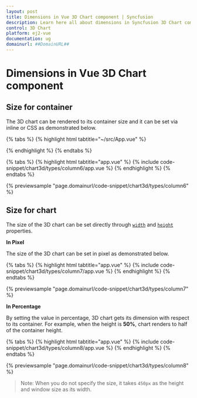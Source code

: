 ```yaml
---
layout: post
title: Dimensions in Vue 3D Chart component | Syncfusion
description: Learn here all about dimensions in Syncfusion 3D Chart component of Syncfusion Essential JS 2 and more.
control: 3D Chart
platform: ej2-vue
documentation: ug
domainurl: ##DomainURL##
---
```


# Dimensions in Vue 3D Chart component

## Size for container

The 3D chart can be rendered to its container size and it can be set via inline or CSS as demonstrated below.

{% tabs %}
{% highlight html tabtitle="~/src/App.vue" %}

<template>
  <div id="app">
      <ejs-chart3d id="container" style="width:650px; height:350px;"> </ejs-chart3d>
  </div>
</template>

{% endhighlight %}
{% endtabs %}

{% tabs %}
{% highlight html tabtitle="app.vue" %}
{% include code-snippet/chart3d/types/column6/app.vue %}
{% endhighlight %}
{% endtabs %}
        
{% previewsample "page.domainurl/code-snippet/chart3d/types/column6" %}

<!-- markdownlint-disable MD036 -->

## Size for chart

<!-- markdownlint-disable MD036 -->

The size of the 3D chart can be set directly through [`width`](https://ej2.syncfusion.com/vue/documentation/api/chart3d/chart3DModel/#width) and [`height`](https://ej2.syncfusion.com/vue/documentation/api/chart3d/chart3DModel/#height) properties.

**In Pixel**

The size of the 3D chart can be set in pixel as demonstrated below.

{% tabs %}
{% highlight html tabtitle="app.vue" %}
{% include code-snippet/chart3d/types/column7/app.vue %}
{% endhighlight %}
{% endtabs %}
        
{% previewsample "page.domainurl/code-snippet/chart3d/types/column7" %}

**In Percentage**

By setting the value in percentage, 3D chart gets its dimension with respect to its container. For example, when the height is **50%**, chart renders to half of the container height.

{% tabs %}
{% highlight html tabtitle="app.vue" %}
{% include code-snippet/chart3d/types/column8/app.vue %}
{% endhighlight %}
{% endtabs %}
        
{% previewsample "page.domainurl/code-snippet/chart3d/types/column8" %}

>Note: When you do not specify the size, it takes `450px` as the height and window size as its width.
